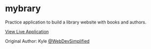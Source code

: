 # mybrary

Practice application to build a library website with books and authors.

[View Live Application](https://mybraryan.herokuapp.com/)

Original Author:
Kyle [@WebDevSimplified](https://github.com/WebDevSimplified/mybrary)
